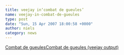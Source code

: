 ```yaml
---
title: veejay in‘combat de gueules’
name: veejay-in-combat-de-gueules
type: post
date: "Sun, 15 Apr 2007 18:00:58 +0000"
author: niels
category: news
---
```

[Combat de gueules][0][Combat de gueules (veejay output)][1]

[0]: http://www.david-o.net/wordpress/2006/05/combat-de-gueules-groupe-ergot/
[1]: http://www.david-o.net/wordpress/2006/02/combat-de-gueules-groupe-ergot/